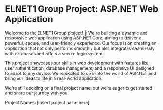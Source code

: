 # ELNET1 Group Project: ASP.NET Web Application
Welcome to the ELNET1 Group project! 🎉 We're building a dynamic and responsive web application using ASP.NET Core, aiming to deliver a powerful, secure, and user-friendly experience. Our focus is on creating an application that not only performs smoothly but also integrates seamlessly with databases and offers a secure login system.

This project showcases our skills in web development with features like user authentication, database management, and a responsive UI designed to adapt to any device. We're excited to dive into the world of ASP.NET and bring our ideas to life in a real-world application.

We're still deciding on a final project name, but we’re eager to get started and share our journey with you!

Project Names: [Insert project name here]
